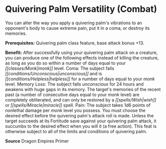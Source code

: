 ﻿---
cssclass: [feats]

---
# Quivering Palm Versatility (Combat)

You can alter the way you apply a quivering palm's vibrations to an opponent's body to cause extreme pain, put it in a coma, or destroy its memories.

**Prerequisites:** Quivering palm class feature, base attack bonus +13.

**Benefit:** After successfully using your quivering palm attack on a creature, you can produce one of the following effects instead of killing the creature, as long as you do so within a number of days equal to your _[[classes/Monk|monk]]_ level. 
Coma: The subject falls _[[conditions/Unconscious|unconscious]]_ and is _[[conditions/Helpless|helpless]]_ for a number of days equal to your _monk_ level. 
Memory Loss: The subject falls _unconscious_ for 24 hours and awakens with huge gaps in its memory. The target's memories of the recent past (a number of consecutive days equal to your _monk_ level) are completely obliterated, and can only be restored by a _[[spells/Wish|wish]]_ or _[[spells/Miracle|miracle]]_ spell. 
Pain: The subject takes 1d6 points of nonlethal damage per _monk_ level you possess. 
You must choose the desired effect before the quivering palm's attack roll is made. Unless the target succeeds at its Fortitude save against your quivering palm attack, it succumbs to the desired effect when you will it (a free action). This feat is otherwise subject to all of the limits and conditions of quivering palm.

**Source** Dragon Empires Primer